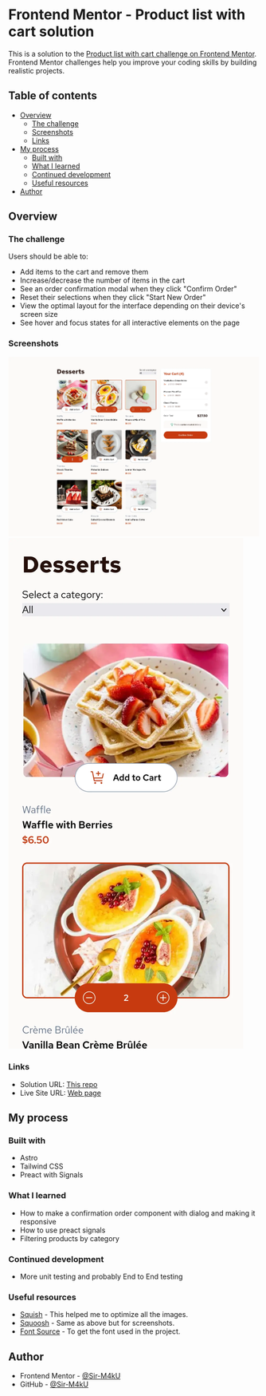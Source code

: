 # Frontend Mentor - Product list with cart solution

This is a solution to the [Product list with cart challenge on Frontend Mentor](https://www.frontendmentor.io/challenges/product-list-with-cart-5MmqLVAp_d). Frontend Mentor challenges help you improve your coding skills by building realistic projects.

## Table of contents

- [Overview](#overview)
  - [The challenge](#the-challenge)
  - [Screenshots](#screenshots)
  - [Links](#links)
- [My process](#my-process)
  - [Built with](#built-with)
  - [What I learned](#what-i-learned)
  - [Continued development](#continued-development)
  - [Useful resources](#useful-resources)
- [Author](#author)

## Overview

### The challenge

Users should be able to:

- Add items to the cart and remove them
- Increase/decrease the number of items in the cart
- See an order confirmation modal when they click "Confirm Order"
- Reset their selections when they click "Start New Order"
- View the optimal layout for the interface depending on their device's screen size
- See hover and focus states for all interactive elements on the page

### Screenshots

![Desktop](./screenshot-desktop.webp)
![Mobile](./screenshot-mobile.webp)

### Links

- Solution URL: [This repo](https://github.com/Sir-M4kU/product-list-with-cart)
- Live Site URL: [Web page](https://product-list-with-cart-9jl4.onrender.com)

## My process

### Built with

- Astro
- Tailwind CSS
- Preact with Signals

### What I learned

- How to make a confirmation order component with dialog and making it responsive
- How to use preact signals
- Filtering products by category

### Continued development

- More unit testing and probably End to End testing

### Useful resources

- [Squish](https://squish.addy.ie) - This helped me to optimize all the images.
- [Squoosh](https://sqoosh.app) - Same as above but for screenshots.
- [Font Source](https://fontsource.org/) - To get the font used in the project.

## Author

- Frontend Mentor - [@Sir-M4kU](https://www.frontendmentor.io/profile/Sir-M4kU)
- GitHub - [@Sir-M4kU](https://github.com/Sir-M4kU)

